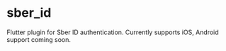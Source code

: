 # sber_id
Flutter plugin for Sber ID authentication. Currently supports iOS, Android support coming soon.
